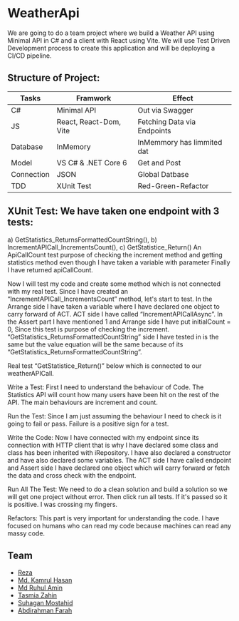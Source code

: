 # WeatherApi
We are going to do a team project where we build a Weather API using Minimal API in C# and a client with React using Vite.
We will use Test Driven Development process to create this application and will be deploying a CI/CD pipeline.

## Structure of Project:
|   Tasks     |   Framwork    |  Effect  |
|-----|--------|-------|
|C# |  Minimal API   | Out via Swagger
|JS |   React, React-Dom, Vite   | Fetching Data via Endpoints
|Database |   InMemory   | InMemmory has limmited dat
|Model | VS C# & .NET Core 6   | Get and Post
|Connection |  JSON   |  Global Datbase
|TDD |  XUnit Test   | Red-Green-Refactor

## XUnit Test: We have taken one endpoint with 3 tests:
a) GetStatistics_ReturnsFormattedCountString(), b) IncrementAPICall_IncrementsCount(), c) GetStatistice_Return()
An ApiCallCount test purpose of checking the increment method and getting statistics method even though I have taken a variable with parameter Finally I have returned apiCallCount.

Now I will test my code and create some method which is not connected with my real test.
Since I have created an “IncrementAPICall_IncrementsCount” method, let's start to test. In the Arrange side I have taken a variable  where I have declared one object to carry forward of ACT. ACT side I have called “IncrementAPICallAsync”. In the Assert part I have mentioned 1 and Arrange side I have put initialCount = 0, Since this test is purpose of checking the increment. “GetStatistics_ReturnsFormattedCountString” side I have tested in is the same but the value equation will be the same because of its “GetStatistics_ReturnsFormattedCountString”.

Real test “GetStatistice_Return()” below which is connected to our weatherAPICall.

Write a Test: First I need to understand the behaviour of Code. The Statistics API will count how many users have been hit on the rest of the API. The main behaviours are increment and count. 

Run the Test: Since I am just assuming the behaviour I need to check is it going to fail or pass. Failure is a positive sign for a test. 

Write the Code: Now I have connected with my endpoint since its connection with HTTP client that is why I have declared some class and class has been inherited with iRepository. I have also declared a constructor and have also declared some variables. The ACT side I have called endpoint and Assert side I have declared one object which will carry forward or fetch the data and cross check with the endpoint.

Run All The Test: We need to do a clean solution and build a solution so we will get one project without error. Then click run all tests. If it's passed so it is positive. I was crossing my fingers.

Refactors: This part is very important for understanding the code. I have focused on humans who can read my code because machines can read any massy code.


## Team

- [Reza](https://github.com/Rezaeskandar)
- [Md. Kamrul Hasan](https://github.com/chasmkhasan)
- [Md Ruhul Amin](https://github.com/Md-Ruhul-Amin-Rony)
- [Tasmia Zahin](https://github.com/tasmiazahin)
- [Suhagan Mostahid](https://github.com/suhagan)
- [Abdirahman Farah](https://github.com/Abfar90)
